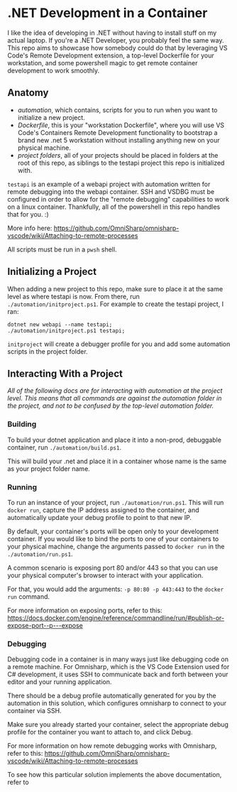 # .NET Development in a Container #

I like the idea of developing in .NET without having to install stuff on my actual laptop.  If you're a .NET Developer, you probably feel the same way.  This repo aims to showcase how somebody could do that by leveraging VS Code's Remote Development extension, a top-level Dockerfile for your workstation, and some powershell magic to get remote container development to work smoothly.

## Anatomy ##
* *automation*, which contains, scripts for you to run when you want to initialize a new project.
* *Dockerfile*, this is your "workstation Dockerfile", where you will use VS Code's Containers Remote Development functionality to bootstrap a brand new .net 5 workstation without installing anything new on your physical machine.
* *project folders*, all of your projects should be placed in folders at the root of this repo, as siblings to the testapi project this repo is initialized with.

`testapi` is an example of a webapi project with automation written for remote debugging into the webapi container.
SSH and VSDBG must be configured in order to allow for the "remote debugging" capabilities to work on a linux container.  Thankfully, all of the powershell in this repo handles that for you. :)

More info here: https://github.com/OmniSharp/omnisharp-vscode/wiki/Attaching-to-remote-processes

All scripts must be run in a `pwsh` shell.

## Initializing a Project ##
When adding a new project to this repo, make sure to place it at the same level as where testapi is now. From there, run `./automation/initproject.ps1`.  For example to create the testapi project, I ran: 
```
dotnet new webapi --name testapi; 
./automation/initproject.ps1 testapi;
```

`initproject` will create a debugger profile for you and add some automation scripts in the project folder.

## Interacting With a Project ##
*All of the following docs are for interacting with automation at the project level.  This means that all commands are against the automation folder in the project, and not to be confused by the top-level automation folder.*

### Building ###

To build your dotnet application and place it into a non-prod, debuggable container, run `./automation/build.ps1`.  

This will build your .net and place it in a container whose name is the same as your project folder name.

### Running ###

To run an instance of your project, run `./automation/run.ps1`.  This will run `docker run`, capture the IP address assigned to the container, and automatically update your debug profile to point to that new IP.

By default, your container's ports will be open only to your development container.  If you would like to bind the ports to one of your containers to your physical machine, change the arguments passed to `docker run` in the `./automation/run.ps1`.

A common scenario is exposing port 80 and/or 443 so that you can use your physical computer's browser to interact with your application.

For that, you would add the arguments: `-p 80:80 -p 443:443` to the `docker run` command.

For more information on exposing ports, refer to this: https://docs.docker.com/engine/reference/commandline/run/#publish-or-expose-port--p---expose

### Debugging ###

Debugging code in a container is in many ways just like debugging code on a remote machine.  For Omnisharp, which is the VS Code Extension used for C# development, it uses SSH to communicate back and forth between your editor and your running application.

There should be a debug profile automatically generated for you by the automation in this solution, which configures omnisharp to connect to your container via SSH.

Make sure you already started your container, select the appropriate debug profile for the container you want to attach to, and click Debug.

For more information on how remote debugging works with Omnisharp, refer to this: https://github.com/OmniSharp/omnisharp-vscode/wiki/Attaching-to-remote-processes

To see how this particular solution implements the above documentation, refer to 